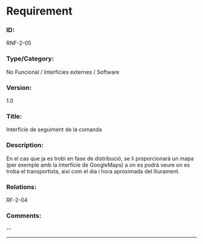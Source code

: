 # Requirement

### ID:
RNF-2-05

### Type/Category:
No Funcional / Interfícies externes / Software 

### Version:
1.0

### Title:
Interfície de seguiment de la comanda

### Description:
En el cas que ja es trobi en fase de distribució, se li proporcionarà un mapa (per exemple amb la interfície de GoogleMaps) a on es podrà veure on es troba el transportista, així com el dia i hora aproximada del lliurament. 

### Relations:
RF-2-04

### Comments:
--

---
